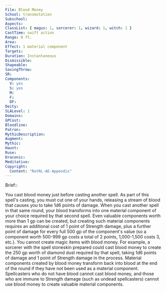 ```yaml
---
File: Blood Money
School: transmutation
Subschool: 
Aspects: 
ClassList: { magus: 1, sorcerer: 1, wizard: 1, witch: 1 }
CastTime: swift action
Range: 0 ft.
Area: 
Effect: 1 material component
Targets: 
Duration: Instantaneous
Dismissible: 
Shapeable: 
SavingThrow: 
SR: 
Components:
  V: yes
  S: yes
  M: 
  F: 
  DF: 
Deity: 
SLALevel: 1
Domains: 
GPCost: 
Bloodline: 
Patron: 
MythicDescription: 
Augment: 
Mythic: 
Haunt: 
Ruse: 
Draconic: 
Meditative: 
Copyright:
  Content: "RotRL-AE-Appendix"
---
```

Brief:: 

You cast blood money just before casting another spell. As part of this spell's casting, you must cut one of your hands, releasing a stream of blood that causes you to take 1d6 points of damage. When you cast another spell in that same round, your blood transforms into one material component of your choice required by that second spell. Even valuable components worth more than 1 gp can be created, but creating such material components requires an additional cost of 1 point of Strength damage, plus a further point of damage for every full 500 gp of the component's value (so a component worth 500-999 gp costs a total of 2 points, 1,000-1,500 costs 3, etc.). You cannot create magic items with blood money.  For example, a sorcerer with the spell stoneskin prepared could cast blood money to create the 250 gp worth of diamond dust required by that spell, taking 1d6 points of damage and 1 point of Strength damage in the process.  Material components created by blood money transform back into blood at the end of the round if they have not been used as a material component. Spellcasters who do not have blood cannot cast blood money, and those who are immune to Strength damage (such as undead spellcasters) cannot use blood money to create valuable material components.
